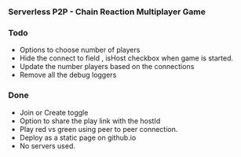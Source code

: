 ### Serverless P2P - Chain Reaction Multiplayer Game

### Todo
- Options to choose number of players
- Hide the connect to field , isHost checkbox when game is started.
- Update the number players based on the connections
- Remove all the debug loggers

### Done
- Join or Create toggle 
- Option to share the play link with the hostId
- Play red vs green using peer to peer connection.
- Deploy as a static page on github.io
- No servers used.
